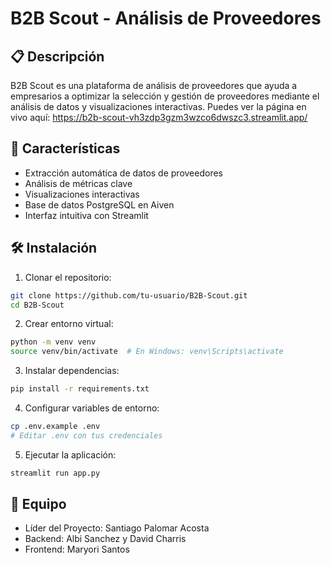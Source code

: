 # B2B Scout - Análisis de Proveedores

## 📋 Descripción
B2B Scout es una plataforma de análisis de proveedores que ayuda a empresarios a optimizar la selección y gestión de proveedores mediante el análisis de datos y visualizaciones interactivas.
Puedes ver la página en vivo aquí: https://b2b-scout-vh3zdp3gzm3wzco6dwszc3.streamlit.app/

## 🚀 Características
- Extracción automática de datos de proveedores
- Análisis de métricas clave
- Visualizaciones interactivas
- Base de datos PostgreSQL en Aiven
- Interfaz intuitiva con Streamlit

## 🛠️ Instalación

1. Clonar el repositorio:
```bash
git clone https://github.com/tu-usuario/B2B-Scout.git
cd B2B-Scout
```

2. Crear entorno virtual:
```bash
python -m venv venv
source venv/bin/activate  # En Windows: venv\Scripts\activate
```

3. Instalar dependencias:
```bash
pip install -r requirements.txt
```

4. Configurar variables de entorno:
```bash
cp .env.example .env
# Editar .env con tus credenciales
```

5. Ejecutar la aplicación:
```bash
streamlit run app.py
```

## 🤝 Equipo
- Líder del Proyecto: Santiago Palomar Acosta
- Backend: Albi Sanchez y David Charris
- Frontend: Maryori Santos
